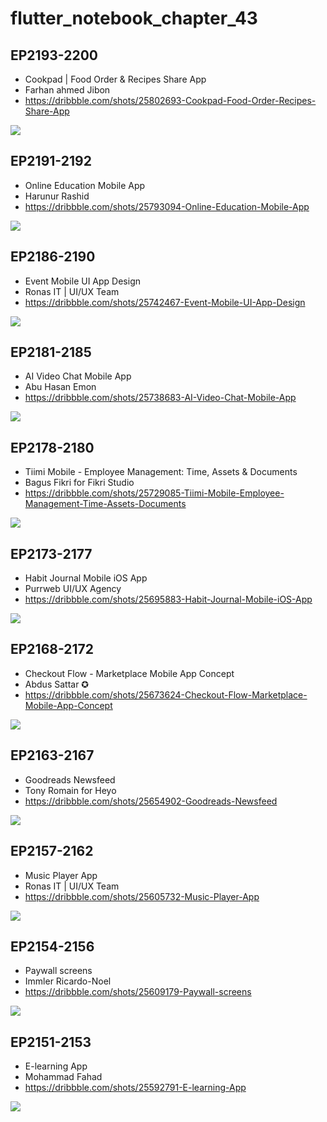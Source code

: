 # flutter_notebook_chapter_43



## EP2193-2200

- Cookpad | Food Order & Recipes Share App
- Farhan ahmed Jibon
- https://dribbble.com/shots/25802693-Cookpad-Food-Order-Recipes-Share-App

<img src="https://cdn.dribbble.com/userupload/42603373/file/original-90404e5dc502f8c388ff46dd005649db.png?resize=1905x1429&vertical=center"/>

## EP2191-2192

- Online Education Mobile App
- Harunur Rashid
- https://dribbble.com/shots/25793094-Online-Education-Mobile-App

<img src="https://cdn.dribbble.com/userupload/42575600/file/original-3d31471f56e2a3483c1f1622bd56d921.png?resize=1600x1200&vertical=center"/>

## EP2186-2190

- Event Mobile UI App Design
- Ronas IT | UI/UX Team
- https://dribbble.com/shots/25742467-Event-Mobile-UI-App-Design

<img src="https://cdn.dribbble.com/userupload/41505517/file/original-91718fbe79e3ee4111f510bff3590863.png?resize=1905x1429&vertical=center"/>

## EP2181-2185

- AI Video Chat Mobile App
- Abu Hasan Emon
- https://dribbble.com/shots/25738683-AI-Video-Chat-Mobile-App

<img src="https://cdn.dribbble.com/userupload/41493732/file/original-29ff7fbd699d008fbd7c6206bc3d61e1.png?resize=1905x1429&vertical=center"/>

## EP2178-2180

- Tiimi Mobile - Employee Management: Time, Assets & Documents
- Bagus Fikri for Fikri Studio
- https://dribbble.com/shots/25729085-Tiimi-Mobile-Employee-Management-Time-Assets-Documents

<img src="https://cdn.dribbble.com/userupload/40122100/file/original-1d841ff6277268f3e0c143c6b83a287e.png?resize=1905x1429&vertical=center"/>

## EP2173-2177

- Habit Journal Mobile iOS App
- Purrweb UI/UX Agency
- https://dribbble.com/shots/25695883-Habit-Journal-Mobile-iOS-App

<img src="https://cdn.dribbble.com/userupload/37279669/file/original-2fe4ff11a0b17e61a9a655478d7dcae7.png?resize=1905x1428&vertical=center"/>

## EP2168-2172

- Checkout Flow - Marketplace Mobile App Concept
- Abdus Sattar ✪
- https://dribbble.com/shots/25673624-Checkout-Flow-Marketplace-Mobile-App-Concept

<img src="https://cdn.dribbble.com/userupload/36128244/file/original-dfb702d56e38918e0df7a80265d9c806.jpg?resize=1905x1429&vertical=center"/>

## EP2163-2167

- Goodreads Newsfeed
- Tony Romain for Heyo
- https://dribbble.com/shots/25654902-Goodreads-Newsfeed

<img src="https://cdn.dribbble.com/userupload/32146190/file/original-03d7a33fe637b096cd8c226b068ecac2.png?resize=1600x1200&vertical=center"/>

## EP2157-2162

- Music Player App
- Ronas IT | UI/UX Team
- https://dribbble.com/shots/25605732-Music-Player-App

<img src="https://cdn.dribbble.com/userupload/24330976/file/original-5f8ff68a99005f4d997b080c033959b5.png?resize=2400x1800&vertical=center"/>

## EP2154-2156

- Paywall screens
- Immler Ricardo-Noel
- https://dribbble.com/shots/25609179-Paywall-screens

<img src="https://cdn.dribbble.com/userupload/24534908/file/original-3735c81c1b16fdc4127385a9d237ddb8.png?resize=1905x1429&vertical=center"/>

## EP2151-2153

- E-learning App
- Mohammad Fahad
- https://dribbble.com/shots/25592791-E-learning-App

<img src="https://cdn.dribbble.com/userupload/21858416/file/original-af0054f85d6b3a83fd1b348b82b23a03.jpg?resize=1905x1429&vertical=center"/>